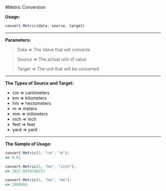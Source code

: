 #Metric Conversion

**Usage:**
```javascript
convert.Metric(data, source, target)
```
----------


**Parameters:**
> Data => The Value that will converte

> Source => The actual unit of value

> Target => The unit that will be converted


----------


**The Types of Source and Target:**

 - cm => cantimeters
 - km => kilometers
 - hm => hectometers
 - m => meters
 - mm => milimeters
 - inch => inch
 - feet  => feet
 - yard => yard
  
----------

**The Sample of Usage:**

```javascript
convert.Metric(1, "cm", "m");
=> 0.01

convert.Metric(1, "hm", "inch");
=> 3937.0078740157

convert.Metric(1, "km", "mm");
=> 1000000
```


